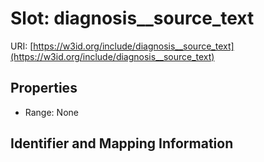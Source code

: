# Slot: diagnosis__source_text

URI: [https://w3id.org/include/diagnosis__source_text](https://w3id.org/include/diagnosis__source_text)



<!-- no inheritance hierarchy -->


## Properties

 * Range: None



## Identifier and Mapping Information






